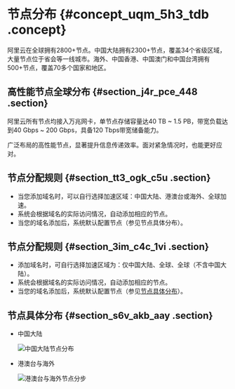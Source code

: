# 节点分布 {#concept_uqm_5h3_tdb .concept}

阿里云在全球拥有2800+节点。中国大陆拥有2300+节点，覆盖34个省级区域，大量节点位于省会等一线城市。海外、中国香港、中国澳门和中国台湾拥有500+节点，覆盖70多个国家和地区。

## 高性能节点全球分布 {#section_j4r_pce_448 .section}

阿里云所有节点均接入万兆网卡，单节点存储容量达40 TB ~ 1.5 PB，带宽负载达到40 Gbps ~ 200 Gbps，具备120 Tbps带宽储备能力。

广泛布局的高性能节点，显著提升信息传递效率。面对紧急情况时，也能更好应对。

## 节点分配规则 {#section_tt3_ogk_c5u .section}

-   当您添加域名时，可以自行选择加速区域：中国大陆、港澳台或海外、全球加速。
-   系统会根据域名的实际访问情况，自动添加相应的节点。
-   当您的域名添加后，系统默认配置节点（参见节点具体分布）。

## 节点分配规则 {#section_3im_c4c_1vi .section}

-   添加域名时，可自行选择加速区域为：仅中国大陆、全球、全球（不含中国大陆）。
-   系统会根据域名的实际访问情况，自动添加相应的节点。
-   当您的域名添加后，系统默认配置节点（参见[节点具体分布](#section_s6v_akb_aay)）。

## 节点具体分布 {#section_s6v_akb_aay .section}

-   中国大陆

    ![中国大陆节点分布](http://static-aliyun-doc.oss-cn-hangzhou.aliyuncs.com/assets/img/23822/156879805649237_zh-CN.png)

-   港澳台与海外

    ![港澳台与海外节点分步](http://static-aliyun-doc.oss-cn-hangzhou.aliyuncs.com/assets/img/23822/156879805749238_zh-CN.png)


